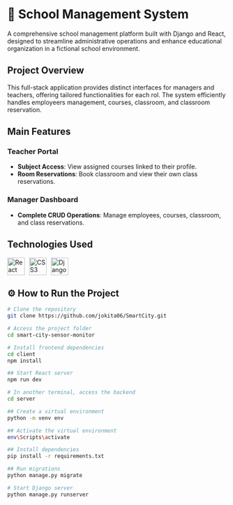 # 🏫 School Management System

A comprehensive school management platform built with Django and React, designed to streamline administrative operations and enhance educational organization in a fictional school environment.

## Project Overview

This full-stack application provides distinct interfaces for managers and teachers, offering tailored functionalities for each rol. The system efficiently handles employeers management, courses, classroom, and classroom reservation.
## Main Features

### Teacher Portal
- **Subject Access**: View assigned courses linked to their profile.
- **Room Reservations**: Book classroom and view their own class reservations.

### Manager Dashboard
- **Complete CRUD Operations**: Manage employees, courses, classroom, and class reservations.


## Technologies Used

<div style="display: flex; gap: 10px; align-items: center;">
  <img src="https://cdn.jsdelivr.net/gh/devicons/devicon/icons/react/react-original.svg" width="40" title="React"/>
  <img src="https://cdn.jsdelivr.net/gh/devicons/devicon/icons/css3/css3-original.svg" width="40" title="CSS3"/>
  <img src="https://cdn.jsdelivr.net/gh/devicons/devicon/icons/django/django-plain.svg" width="40" title="Django"/>
</div>

## ⚙️ How to Run the Project

```bash
# Clone the repository
git clone https://github.com/jokita06/SmartCity.git

# Access the project folder
cd smart-city-sensor-monitor

# Install frontend dependencies
cd client
npm install

## Start React server
npm run dev

# In another terminal, access the backend
cd server

## Create a virtual environment
python -m venv env

## Activate the virtual environment
env\Scripts\activate

## Install dependencies
pip install -r requirements.txt

## Run migrations
python manage.py migrate

# Start Django server
python manage.py runserver
